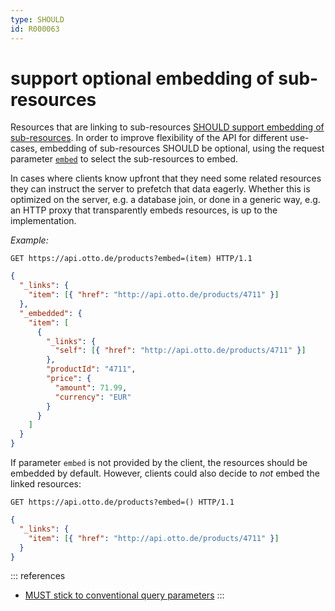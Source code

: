 ```yaml
---
type: SHOULD
id: R000063
---
```


# support optional embedding of sub-resources

Resources that are linking to sub-resources [SHOULD support embedding of sub-resources](./3010_should-embed-sub-resources.md).
In order to improve flexibility of the API for different use-cases, embedding of sub-resources SHOULD be optional,
using the request parameter [`embed`](./1120_must-stick-to-conventional-query-parameters.md) to select the
sub-resources to embed.

In cases where clients know upfront that they need some related resources they can instruct the server to prefetch
that data eagerly. Whether this is optimized on the server, e.g. a database join, or done in a generic way, e.g. an
HTTP proxy that transparently embeds resources, is up to the implementation.

_Example:_

```http request
GET https://api.otto.de/products?embed=(item) HTTP/1.1
```

```json
{
  "_links": {
    "item": [{ "href": "http://api.otto.de/products/4711" }]
  },
  "_embedded": {
    "item": [
      {
        "_links": {
          "self": [{ "href": "http://api.otto.de/products/4711" }]
        },
        "productId": "4711",
        "price": {
          "amount": 71.99,
          "currency": "EUR"
        }
      }
    ]
  }
}
```

If parameter `embed` is not provided by the client, the resources should be embedded by default. However, clients could
also decide to _not_ embed the linked resources:

```http request
GET https://api.otto.de/products?embed=() HTTP/1.1
```

```json
{
  "_links": {
    "item": [{ "href": "http://api.otto.de/products/4711" }]
  }
}
```

::: references

- [MUST stick to conventional query parameters](./1120_must-stick-to-conventional-query-parameters.md)
  :::
